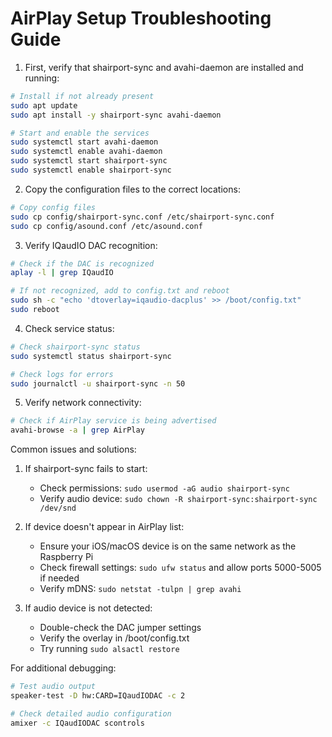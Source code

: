 # AirPlay Setup Troubleshooting Guide

1. First, verify that shairport-sync and avahi-daemon are installed and running:
```bash
# Install if not already present
sudo apt update
sudo apt install -y shairport-sync avahi-daemon

# Start and enable the services
sudo systemctl start avahi-daemon
sudo systemctl enable avahi-daemon
sudo systemctl start shairport-sync
sudo systemctl enable shairport-sync
```

2. Copy the configuration files to the correct locations:
```bash
# Copy config files
sudo cp config/shairport-sync.conf /etc/shairport-sync.conf
sudo cp config/asound.conf /etc/asound.conf
```

3. Verify IQaudIO DAC recognition:
```bash
# Check if the DAC is recognized
aplay -l | grep IQaudIO

# If not recognized, add to config.txt and reboot
sudo sh -c "echo 'dtoverlay=iqaudio-dacplus' >> /boot/config.txt"
sudo reboot
```

4. Check service status:
```bash
# Check shairport-sync status
sudo systemctl status shairport-sync

# Check logs for errors
sudo journalctl -u shairport-sync -n 50
```

5. Verify network connectivity:
```bash
# Check if AirPlay service is being advertised
avahi-browse -a | grep AirPlay
```

Common issues and solutions:

1. If shairport-sync fails to start:
   - Check permissions: `sudo usermod -aG audio shairport-sync`
   - Verify audio device: `sudo chown -R shairport-sync:shairport-sync /dev/snd`

2. If device doesn't appear in AirPlay list:
   - Ensure your iOS/macOS device is on the same network as the Raspberry Pi
   - Check firewall settings: `sudo ufw status` and allow ports 5000-5005 if needed
   - Verify mDNS: `sudo netstat -tulpn | grep avahi`

3. If audio device is not detected:
   - Double-check the DAC jumper settings
   - Verify the overlay in /boot/config.txt
   - Try running `sudo alsactl restore`

For additional debugging:
```bash
# Test audio output
speaker-test -D hw:CARD=IQaudIODAC -c 2

# Check detailed audio configuration
amixer -c IQaudIODAC scontrols
```
